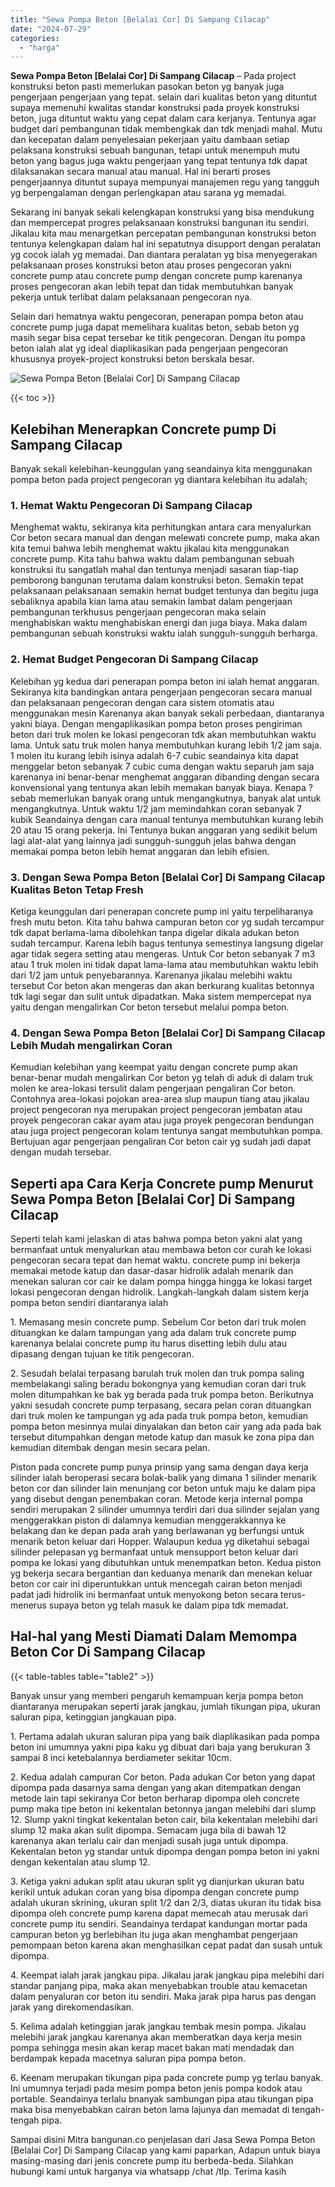 ```yaml
---
title: "Sewa Pompa Beton [Belalai Cor] Di Sampang Cilacap"
date: "2024-07-29"
categories: 
  - "harga"
---
```


**Sewa Pompa Beton \[Belalai Cor\] Di Sampang Cilacap** – Pada project konstruksi beton pasti memerlukan pasokan beton yg banyak juga pengerjaan pengerjaan yang tepat. selain dari kualitas beton yang dituntut supaya memenuhi kwalitas standar konstruksi pada proyek konstruksi beton, juga dituntut waktu yang cepat dalam cara kerjanya. Tentunya agar budget dari pembangunan tidak membengkak dan tdk menjadi mahal. Mutu dan kecepatan dalam penyelesaian pekerjaan yaitu dambaan setiap pelaksana konstruksi sebuah bangunan, tetapi untuk menempuh mutu beton yang bagus juga waktu pengerjaan yang tepat tentunya tdk dapat dilaksanakan secara manual atau manual. Hal ini berarti proses pengerjaannya dituntut supaya mempunyai manajemen regu yang tangguh yg berpengalaman dengan perlengkapan atau sarana yg memadai.

Sekarang ini banyak sekali kelengkapan konstruksi yang bisa mendukung dan mempercepat progres pelaksanaan konstruksi bangunan itu sendiri. Jikalau kita mau menargetkan percepatan pembangunan konstruksi beton tentunya kelengkapan dalam hal ini sepatutnya disupport dengan peralatan yg cocok ialah yg memadai. Dan diantara peralatan yg bisa menyegerakan pelaksanaan proses konstruksi beton atau proses pengecoran yakni concrete pump atau concrete pump dengan concrete pump karenanya proses pengecoran akan lebih tepat dan tidak membutuhkan banyak pekerja untuk terlibat dalam pelaksanaan pengecoran nya.

Selain dari hematnya waktu pengecoran, penerapan pompa beton atau concrete pump juga dapat memelihara kualitas beton, sebab beton yg masih segar bisa cepat tersebar ke titik pengecoran. Dengan itu pompa beton ialah alat yg ideal diaplikasikan pada pengerjaan pengecoran khususnya proyek-project konstruksi beton berskala besar.

![Sewa Pompa Beton [Belalai Cor] Di Sampang Cilacap](/images/sewa-concrete-pump-18.png)

{{< toc >}}

## Kelebihan Menerapkan Concrete pump Di Sampang Cilacap

Banyak sekali kelebihan-keunggulan yang seandainya kita menggunakan pompa beton pada project pengecoran yg diantara kelebihan itu adalah;

### 1\. Hemat Waktu Pengecoran Di Sampang Cilacap

Menghemat waktu, sekiranya kita perhitungkan antara cara menyalurkan Cor beton secara manual dan dengan melewati concrete pump, maka akan kita temui bahwa lebih menghemat waktu jikalau kita menggunakan concrete pump. Kita tahu bahwa waktu dalam pembangunan sebuah konstruksi itu sangatlah mahal dan tentunya menjadi sasaran tiap-tiap pemborong bangunan terutama dalam konstruksi beton. Semakin tepat pelaksanaan pelaksanaan semakin hemat budget tentunya dan begitu juga sebaliknya apabila kian lama atau semakin lambat dalam pengerjaan pembangunan terkhusus pengerjaan pengecoran maka selain menghabiskan waktu menghabiskan energi dan juga biaya. Maka dalam pembangunan sebuah konstruksi waktu ialah sungguh-sungguh berharga.

### 2\. Hemat Budget Pengecoran Di Sampang Cilacap

Kelebihan yg kedua dari penerapan pompa beton ini ialah hemat anggaran. Sekiranya kita bandingkan antara pengerjaan pengecoran secara manual dan pelaksanaan pengecoran dengan cara sistem otomatis atau menggunakan mesin Karenanya akan banyak sekali perbedaan, diantaranya yakni biaya. Dengan mengaplikasikan pompa beton proses pengiriman beton dari truk molen ke lokasi pengecoran tdk akan membutuhkan waktu lama. Untuk satu truk molen hanya membutuhkan kurang lebih 1/2 jam saja. 1 molen itu kurang lebih isinya adalah 6-7 cubic seandainya kita dapat menggelar beton sebanyak 7 cubic cuma dengan waktu separuh jam saja karenanya ini benar-benar menghemat anggaran dibanding dengan secara konvensional yang tentunya akan lebih memakan banyak biaya. Kenapa ? sebab memerlukan banyak orang untuk mengangkutnya, banyak alat untuk mengangkutnya. Untuk waktu 1/2 jam memindahkan coran sebanyak 7 kubik Seandainya dengan cara manual tentunya membutuhkan kurang lebih 20 atau 15 orang pekerja. Ini Tentunya bukan anggaran yang sedikit belum lagi alat-alat yang lainnya jadi sungguh-sungguh jelas bahwa dengan memakai pompa beton lebih hemat anggaran dan lebih efisien.

### 3\. Dengan Sewa Pompa Beton \[Belalai Cor\] Di Sampang Cilacap Kualitas Beton Tetap Fresh

Ketiga keunggulan dari penerapan concrete pump ini yaitu terpeliharanya fresh mutu beton. Kita tahu bahwa campuran beton cor yg sudah tercampur tdk dapat berlama-lama dibolehkan tanpa digelar dikala adukan beton sudah tercampur. Karena lebih bagus tentunya semestinya langsung digelar agar tidak segera setting atau mengeras. Untuk Cor beton sebanyak 7 m3 atau 1 truk molen ini tidak dapat lama-lama atau membutuhkan waktu lebih dari 1/2 jam untuk penyebarannya. Karenanya jikalau melebihi waktu tersebut Cor beton akan mengeras dan akan berkurang kualitas betonnya tdk lagi segar dan sulit untuk dipadatkan. Maka sistem mempercepat nya yaitu dengan mengalirkan Cor beton tersebut melalui pompa beton.

### 4\. Dengan Sewa Pompa Beton \[Belalai Cor\] Di Sampang Cilacap Lebih Mudah mengalirkan Coran

Kemudian kelebihan yang keempat yaitu dengan concrete pump akan benar-benar mudah mengalirkan Cor beton yg telah di aduk di dalam truk molen ke area-lokasi tersulit dalam pengerjaan pengaliran Cor beton. Contohnya area-lokasi pojokan area-area slup maupun tiang atau jikalau project pengecoran nya merupakan project pengecoran jembatan atau proyek pengecoran cakar ayam atau juga proyek pengecoran bendungan atau juga project pengecoran kolam tentunya sangat membutuhkan pompa. Bertujuan agar pengerjaan pengaliran Cor beton cair yg sudah jadi dapat dengan mudah tersebar.

## Seperti apa Cara Kerja Concrete pump Menurut Sewa Pompa Beton \[Belalai Cor\] Di Sampang Cilacap

Seperti telah kami jelaskan di atas bahwa pompa beton yakni alat yang bermanfaat untuk menyalurkan atau membawa beton cor curah ke lokasi pengecoran secara tepat dan hemat waktu. concrete pump ini bekerja memakai metode katup dan dasar-dasar hidrolik adalah menarik dan menekan saluran cor cair ke dalam pompa hingga hingga ke lokasi target lokasi pengecoran dengan hidrolik. Langkah-langkah dalam sistem kerja pompa beton sendiri diantaranya ialah

1\. Memasang mesin concrete pump. Sebelum Cor beton dari truk molen dituangkan ke dalam tampungan yang ada dalam truk concrete pump karenanya belalai concrete pump itu harus disetting lebih dulu atau dipasang dengan tujuan ke titik pengecoran.

2\. Sesudah belalai terpasang barulah truk molen dan truk pompa saling membelakangi saling beradu bokongnya yang kemudian coran dari truk molen ditumpahkan ke bak yg berada pada truk pompa beton. Berikutnya yakni sesudah concrete pump terpasang, secara pelan coran dituangkan dari truk molen ke tampungan yg ada pada truk pompa beton, kemudian pompa beton mesinnya mulai dinyalakan dan beton cair yang ada pada bak tersebut ditumpahkan dengan metode katup dan masuk ke zona pipa dan kemudian ditembak dengan mesin secara pelan.

Piston pada concrete pump punya prinsip yang sama dengan daya kerja silinder ialah beroperasi secara bolak-balik yang dimana 1 silinder menarik beton cor dan silinder lain menunjang cor beton untuk maju ke dalam pipa yang disebut dengan penembakan coran. Metode kerja internal pompa sendiri merupakan 2 silinder umumnya terdiri dari dua silinder sejalan yang menggerakkan piston di dalamnya kemudian menggerakkannya ke belakang dan ke depan pada arah yang berlawanan yg berfungsi untuk menarik beton keluar dari Hopper. Walaupun kedua yg diketahui sebagai silinder pelepasan yg bermanfaat untuk mensupport beton keluar dari pompa ke lokasi yang dibutuhkan untuk menempatkan beton. Kedua piston yg bekerja secara bergantian dan keduanya menarik dan menekan keluar beton cor cair ini diperuntukkan untuk mencegah cairan beton menjadi padat jadi hidrolik ini bermanfaat untuk menyokong beton secara terus-menerus supaya beton yg telah masuk ke dalam pipa tdk memadat.

## Hal-hal yang Mesti Diamati Dalam Memompa Beton Cor Di Sampang Cilacap

{{< table-tables table="table2" >}}

Banyak unsur yang memberi pengaruh kemampuan kerja pompa beton diantaranya merupakan seperti jarak jangkau, jumlah tikungan pipa, ukuran saluran pipa, ketinggian jangkauan pipa.

1\. Pertama adalah ukuran saluran pipa yang baik diaplikasikan pada pompa beton ini umumnya yakni pipa kaku yg dibuat dari baja yang berukuran 3 sampai 8 inci ketebalannya berdiameter sekitar 10cm.

2\. Kedua adalah campuran Cor beton. Pada adukan Cor beton yang dapat dipompa pada dasarnya sama dengan yang akan ditempatkan dengan metode lain tapi sekiranya Cor beton berharap dipompa oleh concrete pump maka tipe beton ini kekentalan betonnya jangan melebihi dari slump 12. Slump yakni tingkat kekentalan beton cair, bila kekentalan melebihi dari slump 12 maka akan sulit dipompa. Semacam juga bila di bawah 12 karenanya akan terlalu cair dan menjadi susah juga untuk dipompa. Kekentalan beton yg standar untuk dipompa dengan pompa beton ini yakni dengan kekentalan atau slump 12.

3\. Ketiga yakni adukan split atau ukuran split yg dianjurkan ukuran batu kerikil untuk adukan coran yang bisa dipompa dengan concrete pump adalah ukuran skrining, ukuran split 1/2 dan 2/3, diatas ukuran itu tidak bisa dipompa oleh concrete pump karena dapat memecah atau merusak dari concrete pump itu sendiri. Seandainya terdapat kandungan mortar pada campuran beton yg berlebihan itu juga akan menghambat pengerjaan pemompaan beton karena akan menghasilkan cepat padat dan susah untuk dipompa.

4\. Keempat ialah jarak jangkau pipa. Jikalau jarak jangkau pipa melebihi dari standar panjang pipa, maka akan menyebabkan trouble atau kemacetan dalam penyaluran cor beton itu sendiri. Maka jarak pipa harus pas dengan jarak yang direkomendasikan.

5\. Kelima adalah ketinggian jarak jangkau tembak mesin pompa. Jikalau melebihi jarak jangkau karenanya akan memberatkan daya kerja mesin pompa sehingga mesin akan kerap macet bakan mati mendadak dan berdampak kepada macetnya saluran pipa pompa beton.

6\. Keenam merupakan tikungan pipa pada concrete pump yg terlau banyak. Ini umumnya terjadi pada mesim pompa beton jenis pompa kodok atau portable. Seandainya terlalu bnanyak sambungan pipa atau tikungan pipa maka bisa menyebabkan cairan beton lama lajunya dan memadat di tengah-tengah pipa.

Sampai disini Mitra bangunan.co penjelasan dari Jasa Sewa Pompa Beton \[Belalai Cor\] Di Sampang Cilacap yang kami paparkan, Adapun untuk biaya masing-masing dari jenis concrete pump itu berbeda-beda. Silahkan hubungi kami untuk harganya via whatsapp /chat /tlp. Terima kasih
